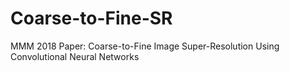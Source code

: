 # Coarse-to-Fine-SR
MMM 2018 Paper: Coarse-to-Fine Image Super-Resolution Using Convolutional Neural Networks
